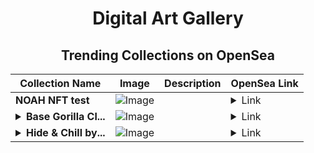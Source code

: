 <div align="center">

# Digital Art Gallery

## Trending Collections on OpenSea

| Collection Name                       | Image                                                                                     | Description                       | OpenSea Link                                                                                          |
|---------------------------------------|-------------------------------------------------------------------------------------------|-----------------------------------|--------------------------------------------------------------------------------------------------------|
| **NOAH NFT test** | ![Image](https://i.seadn.io/s/raw/files/8b286cb76b824f00c26fa87498df147d.jpg?w=500&auto=format?w=200&auto=format) |  | <details><summary>Link</summary>[NOAH NFT test](https://opensea.io/collection/noah-nft-test)</details> |
| **<details><summary>Base Gorilla Cl...</summary>Base Gorilla Clan</details>** | ![Image](https://i.seadn.io/s/raw/files/eacd0789627ef549f1b5a22606c9a979.jpg?w=500&auto=format?w=200&auto=format) |  | <details><summary>Link</summary>[Base Gorilla Clan](https://opensea.io/collection/base-gorilla-clan)</details> |
| **<details><summary>Hide & Chill by...</summary>Hide & Chill by DDANGKING</details>** | ![Image](https://i.seadn.io/s/raw/files/9b7a9260692167da5befdecf1dbcf71e.png?w=500&auto=format?w=200&auto=format) |  | <details><summary>Link</summary>[Hide & Chill by DDANGKING](https://opensea.io/collection/hide-chill-by-ddangking)</details> |

</div>